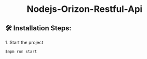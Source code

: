 <h1 align="center" id="title">Nodejs-Orizon-Restful-Api</h1>

<h2>🛠️ Installation Steps:</h2>

<p>1. Start the project</p>

```
$npm run start
```
